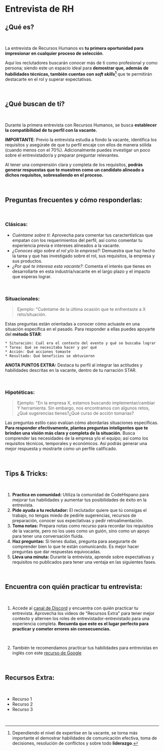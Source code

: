 # Entrevista de RH

## ¿Qué es?
&nbsp;

La entrevista de Recursos Humanos es **tu primera oportunidad para impresionar en cualquier proceso de selección**. 

Aquí los reclutadores buscarán conocer más de ti como profesional y como persona; siendo este un espacio ideal para **demostrar que, además de habilidades técnicas, también cuentas con _soft skills_[^1]** que te permitirán destacarte en el rol y superar expectativas. 

&nbsp;

## ¿Qué buscan de ti?

&nbsp;

Durante la primera entrevista con Recursos Humanos, se busca **establecer la compatibilidad de tu perfil con la vacante.**

**IMPORTANTE**: Previo la entrevista estudia a fondo la vacante, identifica los requisitos y asegúrate de que tu perfil encaje con ellos de manera sólida (cuando menos con el 70%). Adicionalmente puedes investigar un poco sobre el entrevistador/a y preparar preguntar relevantes.

Al tener una comprensión clara y completa de los requisitos, **podrás generar respuestas que te muestren como un candidato alineado a dichos requisitos, sobresaliendo en el proceso.** 

&nbsp;

## Preguntas frecuentes y cómo responderlas:

&nbsp;

### **Clásicas:**
* *Cuéntame sobre ti:* Aprovecha para comentar tus caractertísticas que empatan con los requerimientos del perfil, así como comentar tu experiencia previa e intereses alineados a la vacante. 
* *¿Conoces algo sobre el rol y/o la empresa?:* Demuestra que haz hecho la tarea y que has investigado sobre el rol, sus requisitos, la empresa y sus productos. 
* *¿Por qué te interesa esta vacante?:* Comenta el interés que tienes en desarrollarte en esta industria/vacante en el largo plazo y el impacto que esperas lograr.

&nbsp;

### **Situacionales:**

> Ejemplo: "Cuéntame de la última ocasión que te enfrentaste a X reto/situación.

 Estas preguntas están orientadas a conocer cómo actuaste en una situación específica en el pasado. Para responder a ellas puedes apoyarte del **método STAR**:

    * Situración: Cuál era el contexto del evento y qué se buscaba lograr
    * Tarea: Qué se necesitaba hacer y por qué
    * Acción: Qué acciones tomaste
    * Resultado: Qué beneficios se obtuvieron

**ANOTA PUNTOS EXTRA:** Destaca tu perfil al integrar las actitudes y habilidades descritas en la vacante, dentro de tu narración STAR.

&nbsp;

### **Hipotéticas:**

> Ejemplo: "En la empresa X, estamos buscando implementar/cambiar Y herramienta. Sin embargo, nos encontramos con algunos retos, ¿Qué sugerencias tienes?¿Qué curso de acción tomarías?

Las preguntas estilo caso evalúan cómo abordarías situaciones específicas. **Para responder efectivamente, plantea preguntas inteligentes que te brinden una visión más clara y completa de la situación.** Busca comprender las necesidades de la empresa y/o el equipo; así como los requisitos técnicos, temporales y económicos. Así podrás generar una mejor respuesta y mostrarte como un perfile calificado. 
 

&nbsp;

## Tips & Tricks:
&nbsp;


1. **Practica en comunidad:** Utiliza la comunidad de CodeHispano para mejorar tus habilidades y aumentar tus posibilidades de éxito en la entrevista.
2. **Pide ayuda a tu reclutador:** El reclutador quiere que tú consigas el trabajo, no tengas miedo de pedirle sugerencias, recursos de preparación, conocer sus expectativas y pedir retroalimentación.
3. **Toma notas:** Prepara notas como recurso para recordar los requisitos de la vacante, pero no los uses como un guión, sino como un apoyo para tener una conversación fluida.
4. **Haz preguntas:** Si tienes dudas, pregunta para asegurarte de comprender bien lo que te están comunicando. Es mejor hacer preguntas que dar respuestas equivocadas.
5. **Lleva una minuta:** Durante la entrevista, aprende sobre expectativas y requisitos no publicados para tener una ventaja en las siguientes fases.


&nbsp;

## Encuentra con quién practicar tu entrevista:

&nbsp;

1. Accede al [canal de Discord](https://discord.com/) y encuentra con quién practicar tu entrevista. Aprovecha los videos de "Recursos Extra" para tener mejor contexto y alternen los roles de entrevistador-entrevistado para una experiencia completa. **Recuerda que este es el lugar perfecto para practicar y cometer errores sin consecuencias.**
 

&nbsp;

2. También te recomendamos practicar tus habilidades para entrevistas en inglés con este [recurso de Google](https://grow.google/certificates/interview-warmup/category/)


&nbsp;

## Recursos Extra:

&nbsp;

* Recurso 1
* Recurso 2
* Recurso 3


&nbsp;

[^1]: Dependiendo el nivel de expertise en la vacante, se torna más importante el demostrar habilidades de comunicación efectiva, toma de decisiones, resolución de conflictos y sobre todo **liderazgo**. 
